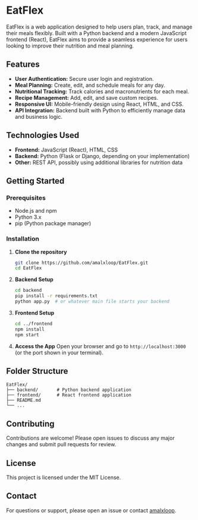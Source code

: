 # EatFlex

EatFlex is a web application designed to help users plan, track, and manage their meals flexibly. Built with a Python backend and a modern JavaScript frontend (React), EatFlex aims to provide a seamless experience for users looking to improve their nutrition and meal planning. 

## Features

- **User Authentication:** Secure user login and registration.
- **Meal Planning:** Create, edit, and schedule meals for any day.
- **Nutritional Tracking:** Track calories and macronutrients for each meal.
- **Recipe Management:** Add, edit, and save custom recipes.
- **Responsive UI:** Mobile-friendly design using React, HTML, and CSS.
- **API Integration:** Backend built with Python to efficiently manage data and business logic.

## Technologies Used

- **Frontend:** JavaScript (React), HTML, CSS
- **Backend:** Python (Flask or Django, depending on your implementation)
- **Other:** REST API, possibly using additional libraries for nutrition data

## Getting Started

### Prerequisites

- Node.js and npm
- Python 3.x
- pip (Python package manager)

### Installation

1. **Clone the repository**
   ```bash
   git clone https://github.com/amalxloop/EatFlex.git
   cd EatFlex
   ```

2. **Backend Setup**
   ```bash
   cd backend
   pip install -r requirements.txt
   python app.py  # or whatever main file starts your backend
   ```

3. **Frontend Setup**
   ```bash
   cd ../frontend
   npm install
   npm start
   ```

4. **Access the App**
   Open your browser and go to `http://localhost:3000` (or the port shown in your terminal).

## Folder Structure

```
EatFlex/
├── backend/       # Python backend application
├── frontend/      # React frontend application
├── README.md
└── ...
```

## Contributing

Contributions are welcome! Please open issues to discuss any major changes and submit pull requests for review.

## License

This project is licensed under the MIT License.

## Contact

For questions or support, please open an issue or contact [amalxloop](https://github.com/amalxloop).
